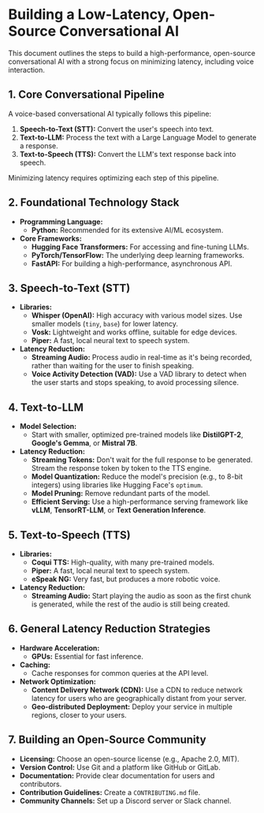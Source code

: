 # Building a Low-Latency, Open-Source Conversational AI

This document outlines the steps to build a high-performance, open-source conversational AI with a strong focus on minimizing latency, including voice interaction.

## 1. Core Conversational Pipeline

A voice-based conversational AI typically follows this pipeline:

1.  **Speech-to-Text (STT):** Convert the user's speech into text.
2.  **Text-to-LLM:** Process the text with a Large Language Model to generate a response.
3.  **Text-to-Speech (TTS):** Convert the LLM's text response back into speech.

Minimizing latency requires optimizing each step of this pipeline.

## 2. Foundational Technology Stack

*   **Programming Language:**
    *   **Python:** Recommended for its extensive AI/ML ecosystem.
*   **Core Frameworks:**
    *   **Hugging Face Transformers:** For accessing and fine-tuning LLMs.
    *   **PyTorch/TensorFlow:** The underlying deep learning frameworks.
    *   **FastAPI:** For building a high-performance, asynchronous API.

## 3. Speech-to-Text (STT)

*   **Libraries:**
    *   **Whisper (OpenAI):** High accuracy with various model sizes. Use smaller models (`tiny`, `base`) for lower latency.
    *   **Vosk:** Lightweight and works offline, suitable for edge devices.
    *   **Piper:** A fast, local neural text to speech system.
*   **Latency Reduction:**
    *   **Streaming Audio:** Process audio in real-time as it's being recorded, rather than waiting for the user to finish speaking.
    *   **Voice Activity Detection (VAD):** Use a VAD library to detect when the user starts and stops speaking, to avoid processing silence.

## 4. Text-to-LLM

*   **Model Selection:**
    *   Start with smaller, optimized pre-trained models like **DistilGPT-2**, **Google's Gemma**, or **Mistral 7B**.
*   **Latency Reduction:**
    *   **Streaming Tokens:** Don't wait for the full response to be generated. Stream the response token by token to the TTS engine.
    *   **Model Quantization:** Reduce the model's precision (e.g., to 8-bit integers) using libraries like Hugging Face's `optimum`.
    *   **Model Pruning:** Remove redundant parts of the model.
    *   **Efficient Serving:** Use a high-performance serving framework like **vLLM**, **TensorRT-LLM**, or **Text Generation Inference**.

## 5. Text-to-Speech (TTS)

*   **Libraries:**
    *   **Coqui TTS:** High-quality, with many pre-trained models.
    *   **Piper:** A fast, local neural text to speech system.
    *   **eSpeak NG:** Very fast, but produces a more robotic voice.
*   **Latency Reduction:**
    *   **Streaming Audio:** Start playing the audio as soon as the first chunk is generated, while the rest of the audio is still being created.

## 6. General Latency Reduction Strategies

*   **Hardware Acceleration:**
    *   **GPUs:** Essential for fast inference.
*   **Caching:**
    *   Cache responses for common queries at the API level.
*   **Network Optimization:**
    *   **Content Delivery Network (CDN):** Use a CDN to reduce network latency for users who are geographically distant from your server.
    *   **Geo-distributed Deployment:** Deploy your service in multiple regions, closer to your users.

## 7. Building an Open-Source Community

*   **Licensing:** Choose an open-source license (e.g., Apache 2.0, MIT).
*   **Version Control:** Use Git and a platform like GitHub or GitLab.
*   **Documentation:** Provide clear documentation for users and contributors.
*   **Contribution Guidelines:** Create a `CONTRIBUTING.md` file.
*   **Community Channels:** Set up a Discord server or Slack channel.